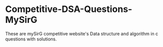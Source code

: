 # Competitive-DSA-Questions-MySirG
These are mySirG competitive website's Data structure and algorithm in c questions with solutions.
